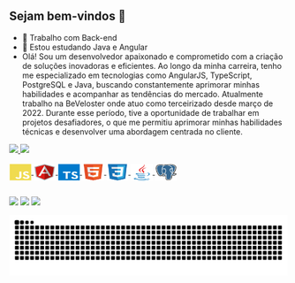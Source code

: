 ## Sejam bem-vindos 👋
- 🔭 Trabalho com Back-end
- 🌱 Estou estudando Java e Angular
- Olá! Sou um desenvolvedor apaixonado e comprometido com a criação de soluções inovadoras e eficientes. Ao longo da minha carreira, tenho me especializado em tecnologias como AngularJS, TypeScript, PostgreSQL e Java, buscando constantemente aprimorar minhas habilidades e acompanhar as tendências do mercado. Atualmente trabalho na BeVeloster onde atuo como terceirizado desde março de 2022. Durante esse período, tive a oportunidade de trabalhar em projetos desafiadores, o que me permitiu aprimorar minhas habilidades técnicas e desenvolver uma abordagem centrada no cliente.
 <div>
  <a href="https://github.com/osvaldomoura">
  <img height="180em" src="https://github-readme-stats.vercel.app/api?username=osvaldomoura&show_icons=true&theme=dark&include_all_commits=true&count_private=true"/>
  <img height="180em" src="https://github-readme-stats.vercel.app/api/top-langs/?username=osvaldomoura&layout=compact&langs_count=7&theme=dark"/>
</div>
<div style="display: inline_block"><br>
  <img align="center" alt="osvaldo-Js" height="30" width="40" src="https://raw.githubusercontent.com/devicons/devicon/master/icons/javascript/javascript-plain.svg">
  <img align="center" alt="osvaldo-Ang" height="30" width="40" src="https://raw.githubusercontent.com/devicons/devicon/master/icons/angularjs/angularjs-original.svg">
  <img align="center" alt="osvaldo-Ts" height="30" width="40" src="https://raw.githubusercontent.com/devicons/devicon/master/icons/typescript/typescript-plain.svg">
  <img align="center" alt="osvaldo-HTML" height="30" width="40" src="https://raw.githubusercontent.com/devicons/devicon/master/icons/html5/html5-original.svg">
  <img align="center" alt="osvaldo-CSS" height="30" width="40" src="https://raw.githubusercontent.com/devicons/devicon/master/icons/css3/css3-original.svg">
  <img align="center" alt="osvaldo-Java" height="30" width="40" src="https://raw.githubusercontent.com/devicons/devicon/master/icons/java/java-original.svg">
  <img align="center" alt="osvaldo-Postgresql" height="30" width="40" src="https://raw.githubusercontent.com/devicons/devicon/master/icons/postgresql/postgresql-original.svg">
</div>
  
  ##
 
<div> 
  <a href="https://instagram.com/mouradeveloper" target="_blank"><img src="https://img.shields.io/badge/-Instagram-%23E4405F?style=for-the-badge&logo=instagram&logoColor=white" target="_blank"></a>
  <a href = "mailto:mouradeveloper@gmail.com"><img src="https://img.shields.io/badge/Gmail-D14836?style=for-the-badge&logo=gmail&logoColor=white" target="_blank"></a>
  <a href="https://www.linkedin.com/in/osvaldo-moura-7a767a16a/" target="_blank"><img src="https://img.shields.io/badge/-LinkedIn-%230077B5?style=for-the-badge&logo=linkedin&logoColor=white" target="_blank"></a> 
 
  ![Snake animation](https://github.com/osvaldomoura/osvaldomoura/blob/output/github-contribution-grid-snake.svg)
 
</div>
